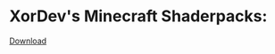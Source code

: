 # XorDev's Minecraft Shaderpacks:

[Download](https://github.com/XorDev/Trippy-Shaderpack/archive/master.zip)
